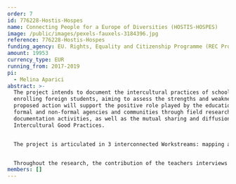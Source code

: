 ```yaml
---
order: 7
id: 776228-Hostis-Hospes
name: Connecting People for a Europe of Diversities (HOSTIS-HOSPES)
image: /public/images/pexels-fauxels-3184396.jpg
reference: 776228-Hostis-Hospes
funding_agency: EU. Rights, Equality and Citizenship Programme (REC Progr.) 2014-2020
amount: 19953
currency_type: EUR
running_from: 2017-2019
pi:
  - Melina Aparici
abstract: >-
  The project intends to document the intercultural practices of schools
  enrolling foreign students, aiming to assess the strengths and weaknesses. The
  proposed action will support the positive role played by the educational
  formal and non-formal agencies and communities through field research and
  documentation activities, as well as the mutual sharing and diffusion of
  Intercultural Good Practices.


  The project is articulated in 3 interconnected Workstreams: mapping and investigate the multicultural challenges faced by the school system and its resilience capacity in transit migration areas (WS 1); experimenting a pilot model of intercultural learning in transit migration societies and systematization of the research’s findings framed in a pilot model’s proposal (WS 2); promoting and disseminating the “Sicilian intercultural model” for intercultural dialogue and inclusion at regional and EU level (WS 3).


  Throughout the research, the contribution of the teachers interviews will be crucial, as the outcome of the educational process mainly relies on the capabilities of teachers to transform the school in a space of active citizenship.
members: []
---
```

